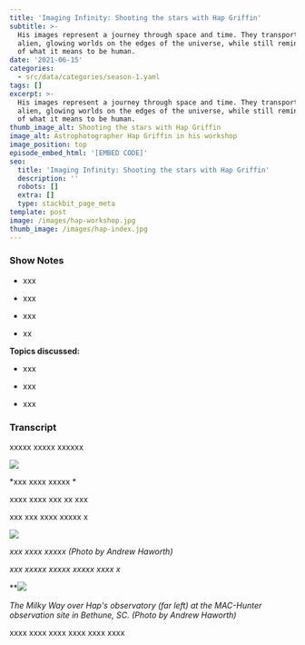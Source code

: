 ```yaml
---
title: 'Imaging Infinity: Shooting the stars with Hap Griffin'
subtitle: >-
  His images represent a journey through space and time. They transport us to
  alien, glowing worlds on the edges of the universe, while still reminding us
  of what it means to be human.
date: '2021-06-15'
categories:
  - src/data/categories/season-1.yaml
tags: []
excerpt: >-
  His images represent a journey through space and time. They transport us to
  alien, glowing worlds on the edges of the universe, while still reminding us
  of what it means to be human.
thumb_image_alt: Shooting the stars with Hap Griffin
image_alt: Astrophotographer Hap Griffin in his workshop
image_position: top
episode_embed_html: '[EMBED CODE]'
seo:
  title: 'Imaging Infinity: Shooting the stars with Hap Griffin'
  description: ''
  robots: []
  extra: []
  type: stackbit_page_meta
template: post
image: /images/hap-workshop.jpg
thumb_image: /images/hap-index.jpg
---
```

### Show Notes

*   xxx

*   xxx

*   xxx

*   xx

**Topics discussed:**

*   xxx

*   xxx

*   xxx

### Transcript

xxxxx xxxxx xxxxxx

![](/\_static/app-assets/hap-1.jpg)

\*xxx xxxx xxxxx \*

xxxx xxxx xxx xx xxx

xxx xxx xxxx xxxxx x

![](/\_static/app-assets/hap-2.jpg)

*xxx xxxx xxxxx (Photo by Andrew Haworth)*

*xxx xxxxx xxxxx xxxxx xxxx x*

**![](/\_static/app-assets/hap-3.jpg)

*The Milky Way over Hap's observatory (far left) at the MAC-Hunter observation site in Bethune, SC. (Photo by Andrew Haworth)*

xxxx xxxx xxxx xxxx xxxx xxxx
